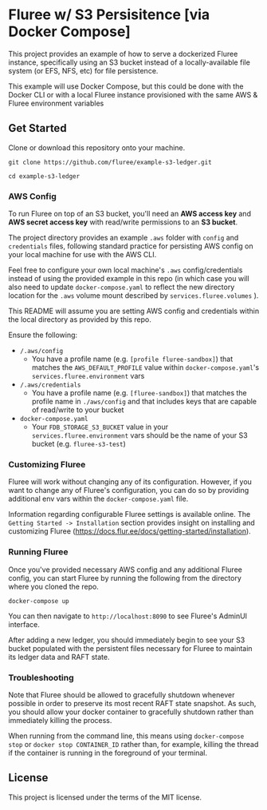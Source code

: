# Fluree w/ S3 Persisitence [via Docker Compose]

This project provides an example of how to serve a dockerized Fluree instance, specifically using an S3 bucket instead of a locally-available file system (or EFS, NFS, etc) for file persistence.

This example will use Docker Compose, but this could be done with the Docker CLI or with a local Fluree instance provisioned with the same AWS & Fluree environment variables

## Get Started

Clone or download this repository onto your machine.

```
git clone https://github.com/fluree/example-s3-ledger.git

cd example-s3-ledger
```

### AWS Config

To run Fluree on top of an S3 bucket, you'll need an **AWS access key** and **AWS secret access key** with read/write permissions to an **S3 bucket**.

The project directory provides an example `.aws` folder with `config` and `credentials` files, following standard practice for persisting AWS config on your local machine for use with the AWS CLI.

Feel free to configure your own local machine's `.aws` config/credentials instead of using the provided example in this repo (in which case you will also need to update `docker-compose.yaml` to reflect the new directory location for the `.aws` volume mount described by `services.fluree.volumes` ).

This README will assume you are setting AWS config and credentials within the local directory as provided by this repo.

Ensure the following:

- `/.aws/config`
  - You have a profile name (e.g. `[profile fluree-sandbox]`) that matches the `AWS_DEFAULT_PROFILE` value within `docker-compose.yaml`'s `services.fluree.environment` vars
- `/.aws/credentials`
  - You have a profile name (e.g. `[fluree-sandbox]`) that matches the profile name in `./aws/config` and that includes keys that are capable of read/write to your bucket
- `docker-compose.yaml`
  - Your `FDB_STORAGE_S3_BUCKET` value in your `services.fluree.environment` vars should be the name of your S3 bucket (e.g. `fluree-s3-test`)

### Customizing Fluree

Fluree will work without changing any of its configuration. However, if you want to change any of Fluree's configuration, you can do so by providing additional env vars within the `docker-compose.yaml` file.

Information regarding configurable Fluree settings is available online. The `Getting Started -> Installation` section provides insight on installing and customizing Fluree (https://docs.flur.ee/docs/getting-started/installation).

### Running Fluree

Once you've provided necessary AWS config and any additional Fluree config, you can start Fluree by running the following from the directory where you cloned the repo.

```
docker-compose up
```

You can then navigate to `http://localhost:8090` to see Fluree's AdminUI interface.

After adding a new ledger, you should immediately begin to see your S3 bucket populated with the persistent files necessary for Fluree to maintain its ledger data and RAFT state.

### Troubleshooting

Note that Fluree should be allowed to gracefully shutdown whenever possible in order to preserve its most recent RAFT state snapshot. As such, you should allow your docker container to gracefully shutdown rather than immediately killing the process.

When running from the command line, this means using `docker-compose stop` or `docker stop CONTAINER_ID` rather than, for example, killing the thread if the container is running in the foreground of your terminal.

## License

This project is licensed under the terms of the MIT license.
